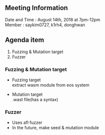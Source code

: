 ## Meeting Information  
Date and Time : August 14th, 2018 at 7pm-12pm  
Member : saykim0727, k1rh4, donghwan  
  
## Agenda item  
1. Fuzzing & Mutation target  
2. Fuzzer  
  
### Fuzzing & Mutation target  
* Fuzzing target  
       extract wasm module from eos system  
  
* Mutation target  
       .wast file(has a syntax)  
  
### Fuzzer  
* Uses afl fuzzer
* In the future, make seed & mutation module
